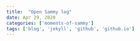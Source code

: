 ```yaml
---
title:  "Open Sammy log"
date: Apr 29, 2020
categories: ['moments-of-sammy']
tags: ['blog', 'jekyll', 'github', 'github.io']
---
```

